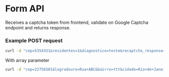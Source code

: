 # Form API

Receives a captcha token from frontend, validate on Google Captcha endpoint and returns response.

### Example POST request

```bash
curl -d "cep=5354351&residentes=1&diagnostico=teste&recaptcha_response=03AGddagsdgja" -X POST http://localhost:8080/validate

```

With array parameter

```bash
curl -d "cep=22756501&logradouro=Rua+ABC&bairro=ttt&cidade=Rio+de+Janeiro&estado=RJ&residentes=7&sintomas%5B%5D=Febre&sintomas%5B%5D=Tosse&sintomas%5B%5D=NauseaEVomito&sintomas%5B%5D=PerdaDeOlfato&sintomas%5B%5D=PerdaDePaladar&diagnostico=teste&recaptcha_response=7f8sbewq" -X POST http://localhost:8080/validate
```

